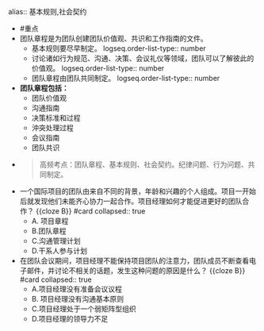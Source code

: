 alias:: 基本规则,社会契约

- #重点
- 团队章程是为团队创建团队价值观、共识和工作指南的文件。
	- 基本规则要尽早制定。
	  logseq.order-list-type:: number
	- 讨论诸如行为规范、沟通、决策、会议礼仪等领域，团队可以了解彼此的价值观。
	  logseq.order-list-type:: number
	- 团队章程由团队共同制定。
	  logseq.order-list-type:: number
- **团队章程包括：**
	- 团队价值观
	- 沟通指南
	- 决策标准和过程
	- 沖突处理过程
	- 会议指南
	- 团队共识
- > 高频考点：团队章程、基本规则、社会契约。纪律问题、行为问题、共同制定。
- 一个国际项目的团队由来自不同的背景，年龄和兴趣的个人组成。项目一开始后就发现他们未能齐心协力一起合作。项目经理如何才能促进更好的团队合作？ {{cloze B}} #card
  collapsed:: true
	- A. 项目章程
	- B.团队章程
	- C.沟通管理计划
	- D.干系人参与计划
- 在团队会议期间，项目经理不能保持项目团队的注意力，团队成员不断查看电子邮件，并讨论不相关的话题，发生这种问题的原因是什么？ {{cloze B}} #card
  collapsed:: true
	- A.项目经理没有准备会议议程
	- B. 项目经理没有沟通基本原则
	- C.项目经理处于一个弱矩阵型组织
	- D.项目经理的领导力不足